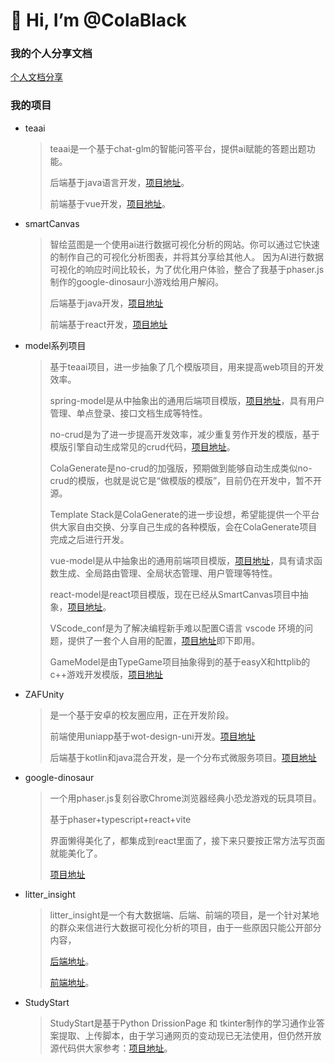 # 👋 Hi, I’m @ColaBlack

### 我的个人分享文档
[个人文档分享](https://colablack.github.io)

### 我的项目

- teaai
  > teaai是一个基于chat-glm的智能问答平台，提供ai赋能的答题出题功能。
  > 
  > 后端基于java语言开发，[项目地址](https://github.com/ColaBlack/tea_ai_backend)。
  > 
  > 前端基于vue开发，[项目地址](https://github.com/ColaBlack/tea_ai_frontend)。
- smartCanvas
  > 智绘蓝图是一个使用ai进行数据可视化分析的网站。你可以通过它快速的制作自己的可视化分析图表，并将其分享给其他人。
  > 因为AI进行数据可视化的响应时间比较长，为了优化用户体验，整合了我基于phaser.js制作的google-dinosaur小游戏给用户解闷。
  >
  > 后端基于java开发，[项目地址](https://github.com/ColaBlack/SmartCanvas-backend)
  >
  > 前端基于react开发，[项目地址](https://github.com/ColaBlack/SmartCanvas-frontend)
- model系列项目
  > 基于teaai项目，进一步抽象了几个模版项目，用来提高web项目的开发效率。
  >
  > spring-model是从中抽象出的通用后端项目模版，[项目地址](https://github.com/ColaBlack/spring-model)，具有用户管理、单点登录、接口文档生成等特性。
  >
  > no-crud是为了进一步提高开发效率，减少重复劳作开发的模版，基于模版引擎自动生成常见的crud代码，[项目地址](https://github.com/ColaBlack/nocrud)。
  >
  > ColaGenerate是no-crud的加强版，预期做到能够自动生成类似no-crud的模版，也就是说它是“做模版的模版”，目前仍在开发中，暂不开源。
  >
  > Template Stack是ColaGenerate的进一步设想，希望能提供一个平台供大家自由交换、分享自己生成的各种模版，会在ColaGenerate项目完成之后进行开发。
  >
  > vue-model是从中抽象出的通用前端项目模版，[项目地址](https://github.com/ColaBlack/vue-model)，具有请求函数生成、全局路由管理、全局状态管理、用户管理等特性。
  >
  > react-model是react项目模版，现在已经从SmartCanvas项目中抽象，[项目地址](https://github.com/ColaBlack/react-model)。
  >
  > VScode_conf是为了解决编程新手难以配置C语言 vscode 环境的问题，提供了一套个人自用的配置，[项目地址](https://github.com/ColaBlack/VScode_conf)即下即用。
  >
  > GameModel是由TypeGame项目抽象得到的基于easyX和httplib的c++游戏开发模版，[项目地址](https://github.com/ColaBlack/GameModel)
- ZAFUnity
  > 是一个基于安卓的校友圈应用，正在开发阶段。
  >
  > 前端使用uniapp基于wot-design-uni开发。[项目地址](https://github.com/ColaBlack/ZAFUnity-frontend)
  >
  > 后端基于kotlin和java混合开发，是一个分布式微服务项目。[项目地址](https://github.com/ColaBlack/ZAFUnity-backend)
- google-dinosaur
  > 一个用phaser.js复刻谷歌Chrome浏览器经典小恐龙游戏的玩具项目。
  >
  > 基于phaser+typescript+react+vite
  >
  > 界面懒得美化了，都集成到react里面了，接下来只要按正常方法写页面就能美化了。
  >
  > [项目地址](https://github.com/ColaBlack/google-dinosaur)
- litter_insight
  > litter_insight是一个有大数据端、后端、前端的项目，是一个针对某地的群众来信进行大数据可视化分析的项目，由于一些原因只能公开部分内容，
  >
  > [后端地址](https://github.com/ColaBlack/litter_backend)。
  >
  > [前端地址](https://github.com/ColaBlack/litter_insight_frontend)。
- StudyStart
  > StudyStart是基于Python DrissionPage 和 tkinter制作的学习通作业答案提取、上传脚本，由于学习通网页的变动现已无法使用，但仍然开放源代码供大家参考：[项目地址](https://github.com/ColaBlack/StudyStart)。
